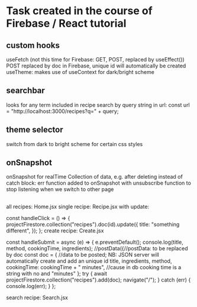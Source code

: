 # Task created in the course of Firebase / React tutorial

## custom hooks

useFetch (not this time for Firebase: GET, POST, replaced by useEffect())
POST replaced by doc in Firebase, unique id will automatically be created
useTheme: makes use of useContext for dark/bright scheme

## searchbar

looks for any term included in recipe
search by query string in url:   const url = "http://localhost:3000/recipes?q=" + query;

## theme selector
switch from dark to bright scheme for certain css styles

## onSnapshot
onSnapshot for realTime Collection of data, e.g. after deleting
instead of catch block: err function added to onSnapshot
with unsubscribe function to stop listening when we switch to other page

##
all recipes: Home.jsx
single recipe: Recipe.jsx with update: 

const handleClick = () => {
    projectFirestore.collection("recipes").doc(id).update({
      title: "something different",
    });
  };
create recipe: Create.jsx

const handleSubmit = async (e) => {
    e.preventDefault();
    console.log(title, method, cookingTime, ingredients);
    //postData({//postData: to be replaced by doc
    const doc = {
      //data to be posted; NB: JSON server will automatically create and add an unique id
      title,
      ingredients,
      method,
      cookingTime: cookingTime + " minutes", //cause in db cooking time is a string with no and "minutes"
    };
    try {
      await projectFirestore.collection("recipes").add(doc);
      navigate("/");
    } catch (err) {
      console.log(err);
    }
  };
  
  
search recipe: Search.jsx


